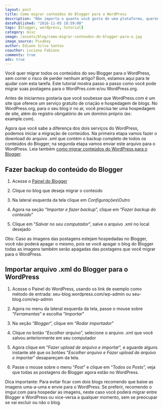 ```yaml
---
layout: post
title: Como migrar conteúdos do Blogger para o WordPress
description: "Não importa o quanto você gosta de uma plataforma, querendo ou não um dia você vai pensar em migrar o seu blog, se hoje for esse dia, veja como você pode fazer todos os procedimentos de migração do Blogger para o WordPress."
datePublished: "2016-11-05 18:59:00"
tags: [blogger, wordpress, tutorial]
category: misc
image: /assets/blog/como-migrar-conteudos-do-blogger-para-o.jpg
image_source: Pixabay
author: Ediano Silva Santos
coauthor: Luciana Fabiano
comments: true
ads: true
---
```


Você quer migrar todos os conteúdos do seu Blogger para o WordPress, sem correr o risco de perder nenhum artigo? Bom, estamos aqui para te ajudar com esta tarefa. Este tutorial mostra passo a passo como você pode migrar suas postagens para o WordPres.com e/ou WordPress.org.

Antes de iniciarmos gostaria que você soubesse que WordPress.com é um site que oferece um serviço gratuito de criação e hospedagem de blogs. No WordPress.org, para o seu blog ir no ar, você precisa ter uma hospedagem de site, além do registro obrigatório de um domínio próprio (ex: example.com).

Agora que você sabe a diferença dos dois serviços do WordPress, podemos iniciar a migração de conteúdos. Na primeira etapa vamos fazer o download do arquivo .xml que contém o backup completo de todos os conteúdos do Blogger, na segunda etapa vamos enviar este arquivo para o WordPress. Leia também <a href="http://www.insideblock.com/blog/como-migrar-conteudos-do-wordpress-para.html" target="_blank" rel="noopener">como migrar conteúdos do WordPress para o Blogger</a>.

## Fazer backup do conteúdo do Blogger
1. Acesse o <a href="https://www.blogger.com/home" target="_blank" rel="noopener">Painel do Blogger</a>

2. Clique no blog que deseja migrar o conteúdo

3. Na lateral esquerda da tela clique em *Configurações\Outro*

4. Agora na seção “*Importar e fazer backup*”, clique em “*Fazer backup do conteúdo*”

5. Clique em “*Salvar no seu computador*”, salve o arquivo .xml no local desejado

Obs: Caso as imagens das postagens estejam hospedadas no Blogger, você não poderá apagar o mesmo, pois se você apagar o blog do Blogger todas as imagens também serão apagadas das postagens que você migrar para o WordPress.

## Importar arquivo .xml do Blogger para o WordPress
1. Acesse o Painel do WordPress, usando os link de exemplo como método de entrada: seu-blog.wordpress.com/wp-admin ou seu-blog.com/wp-admin

2. Agora no menu da lateral esquerda da tela, passe o mouse sobre “*Ferramentas*” e escolha “*Importar*”

3. Na seção “*Blogger*”, clique em “*Rodar importador*”

4. Clique no botão “*Escolher arquivo*”, selecione o arquivo .xml que você salvou anteriormente em seu computador

5. Agora clique em “*Fazer upload de arquivo e importar*”, e aguarde alguns instante até que os botões “*Escolher arquivo e Fazer upload de arquivo e importar*” desapareçam da tela.

6. Passe o mouse sobre o menu “*Post*” e clique em “*Todos os Posts*”, veja que todas as postagens do Blogger agora estão no WordPress.

Dica importante: Para evitar ficar com dois blogs recomendo que baixe as imagens uma-a-uma e envie para o WordPress. Se preferir, recomendo o imgur.com para hospedar as imagens, neste caso você poderá migrar entre Blogger e WordPress ou vice-versa a qualquer momento, sem se preocupar se vai excluir ou não o blog.